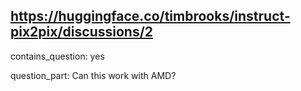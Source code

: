 ## https://huggingface.co/timbrooks/instruct-pix2pix/discussions/2

contains_question: yes

question_part: Can this work with AMD?